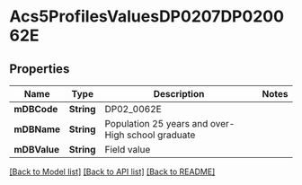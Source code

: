 # Acs5ProfilesValuesDP0207DP020062E

## Properties
Name | Type | Description | Notes
------------ | ------------- | ------------- | -------------
**mDBCode** | **String** | DP02_0062E | 
**mDBName** | **String** | Population 25 years and over- High school graduate | 
**mDBValue** | **String** | Field value | 

[[Back to Model list]](../README.md#documentation-for-models) [[Back to API list]](../README.md#documentation-for-api-endpoints) [[Back to README]](../README.md)


